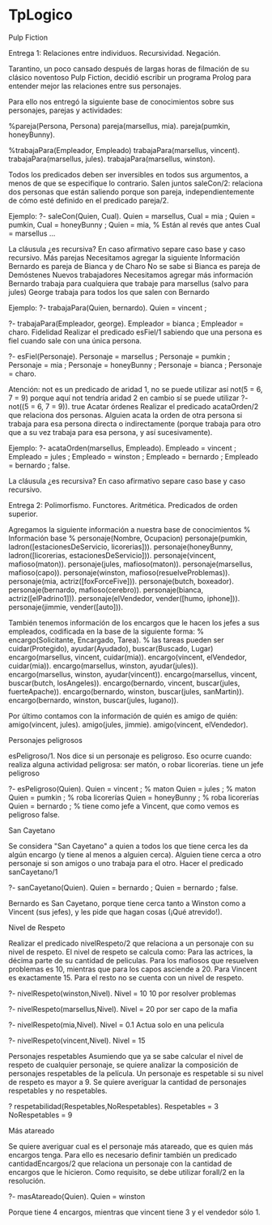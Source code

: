 # TpLogico
Pulp Fiction
 
Entrega 1: Relaciones entre individuos. Recursividad. Negación. 
 
Tarantino, un poco cansado después de largas horas de filmación de su clásico noventoso Pulp Fiction, decidió escribir un programa Prolog para entender mejor las relaciones entre sus personajes. 
 
Para ello nos entregó la siguiente base de conocimientos sobre sus personajes, parejas y actividades:
 
%pareja(Persona, Persona)
pareja(marsellus, mia).
pareja(pumkin,    honeyBunny).
 
%trabajaPara(Empleador, Empleado)
trabajaPara(marsellus, vincent).
trabajaPara(marsellus, jules).
trabajaPara(marsellus, winston).
 
Todos los predicados deben ser inversibles en todos sus argumentos, a menos de que se especifique lo contrario.
Salen juntos
saleCon/2: relaciona dos personas que están saliendo porque son pareja, independientemente de cómo esté definido en el predicado pareja/2.
 
Ejemplo: 
?- saleCon(Quien, Cual).
Quien = marsellus,
Cual = mia ;
Quien = pumkin,
Cual = honeyBunny ;
Quien = mia, % Están al revés que antes
Cual = marsellus 
... 
 
La cláusula ¿es recursiva? En caso afirmativo separe caso base y caso recursivo.
Más parejas
Necesitamos agregar la siguiente Información
Bernardo es pareja de Bianca y de Charo
No se sabe si Bianca es pareja de Demóstenes
Nuevos trabajadores
Necesitamos agregar más información
Bernardo trabaja para cualquiera que trabaje para marsellus (salvo para jules) 
George trabaja para todos los que salen con Bernardo
 
Ejemplo: 
?- trabajaPara(Quien, bernardo).
Quien = vincent ;
 
?- trabajaPara(Empleador, george).
Empleador = bianca ;
Empleador = charo.
Fidelidad
Realizar el predicado esFiel/1 sabiendo que una persona es fiel cuando sale con una única persona. 
 
?- esFiel(Personaje).
Personaje = marsellus ;
Personaje = pumkin ;
Personaje = mia ;
Personaje = honeyBunny ;
Personaje = bianca ;
Personaje = charo.
 
Atención: not es un predicado de aridad 1, no se puede utilizar así
not(5 = 6, 7 = 9) porque aquí not tendría aridad 2
en cambio sí se puede utilizar 
?-  not((5 = 6, 7 = 9)).
true
Acatar órdenes
Realizar el predicado acataOrden/2 que relaciona dos personas. Alguien acata la orden de otra persona si trabaja para esa persona directa o indirectamente (porque trabaja para otro que a su vez trabaja para esa persona, y así sucesivamente).
 
Ejemplo:
?- acataOrden(marsellus, Empleado).
Empleado = vincent ;
Empleado = jules ;
Empleado = winston ;
Empleado = bernardo ;
Empleado = bernardo ;
false.
 
La cláusula ¿es recursiva? En caso afirmativo separe caso base y caso recursivo.
 
 

 
Entrega 2: Polimorfismo. Functores. Aritmética. Predicados de orden superior.
 
Agregamos la siguiente información a nuestra base de conocimientos
% Información base
% personaje(Nombre, Ocupacion)
personaje(pumkin,     ladron([estacionesDeServicio, licorerias])).
personaje(honeyBunny, ladron([licorerias, estacionesDeServicio])).
personaje(vincent,    mafioso(maton)).
personaje(jules,      mafioso(maton)).
personaje(marsellus,  mafioso(capo)).
personaje(winston,    mafioso(resuelveProblemas)).
personaje(mia,        actriz([foxForceFive])).
personaje(butch,      boxeador).
personaje(bernardo,   mafioso(cerebro)).
personaje(bianca,     actriz([elPadrino1])).
personaje(elVendedor, vender([humo, iphone])).
personaje(jimmie,     vender([auto])).
 
También tenemos información de los encargos que le hacen los jefes a sus empleados, codificada en la base de la siguiente forma: 
% encargo(Solicitante, Encargado, Tarea). 
% las tareas pueden ser cuidar(Protegido), ayudar(Ayudado), buscar(Buscado, Lugar)
encargo(marsellus, vincent,   cuidar(mia)).
encargo(vincent,  elVendedor, cuidar(mia)).
encargo(marsellus, winston, ayudar(jules)).
encargo(marsellus, winston, ayudar(vincent)).
encargo(marsellus, vincent, buscar(butch, losAngeles)).
encargo(bernardo, vincent, buscar(jules, fuerteApache)).
encargo(bernardo, winston, buscar(jules, sanMartin)).
encargo(bernardo, winston, buscar(jules, lugano)).
 
Por último contamos con la información de quién es amigo de quién:
amigo(vincent, jules).
amigo(jules, jimmie).
amigo(vincent, elVendedor).
 
Personajes peligrosos
 
esPeligroso/1. Nos dice si un personaje es peligroso. Eso ocurre cuando:
realiza alguna actividad peligrosa: ser matón, o robar licorerías. 
tiene un jefe peligroso
 
?- esPeligroso(Quien).
Quien = vincent ;    % maton
Quien = jules ;      % maton
Quien = pumkin ;     % roba licorerías
Quien = honeyBunny ; % roba licorerías
Quien = bernardo ;   % tiene como jefe a Vincent, que como vemos es peligroso
false.
 
San Cayetano
 
Se considera "San Cayetano" a quien a todos los que tiene cerca les da algún encargo (y tiene al menos a alguien cerca).
Alguien tiene cerca a otro personaje si son amigos o uno trabaja para el otro. 
Hacer el predicado sanCayetano/1
 
?- sanCayetano(Quien).
Quien = bernardo ;
Quien = bernardo ;
false.
 
Bernardo es San Cayetano, porque tiene cerca tanto a Winston como a Vincent (sus jefes), y les pide que hagan cosas (¡Qué atrevido!).
 
Nivel de Respeto
 
Realizar el predicado nivelRespeto/2 que relaciona a un personaje con su nivel de respeto.
El nivel de respeto se calcula como:
Para las actrices, la décima parte de su cantidad de peliculas.
Para los mafiosos que resuelven problemas es 10, mientras que para los capos asciende a 20.
Para Vincent es exactamente 15.
Para el resto no se cuenta con un nivel de respeto.
 
?- nivelRespeto(winston,Nivel).
Nivel = 10
10 por resolver problemas 

?- nivelRespeto(marsellus,Nivel).
Nivel = 20
por ser capo de la mafia

?- nivelRespeto(mia,Nivel).
Nivel = 0.1
Actua solo en una pelicula

?- nivelRespeto(vincent,Nivel).
Nivel = 15
 
Personajes respetables
Asumiendo que ya se sabe calcular el nivel de respeto de cualquier personaje, se quiere analizar la composición de personajes respetables de la película. Un personaje es respetable si su nivel de respeto es mayor a 9.
Se quiere averiguar la cantidad de personajes respetables y no respetables.
 
? respetabilidad(Respetables,NoRespetables).
Respetables = 3
NoRespetables = 9
 
Más atareado
 
Se quiere averiguar cual es el personaje más atareado, que es quien más encargos tenga.
Para ello es necesario definir también un predicado cantidadEncargos/2 que relaciona un personaje con la cantidad de encargos que le hicieron.
Como requisito, se debe utilizar forall/2 en la resolución.
 
?- masAtareado(Quien).
Quien = winston
 
Porque tiene 4 encargos, mientras que vincent tiene 3 y el vendedor sólo 1.
 
